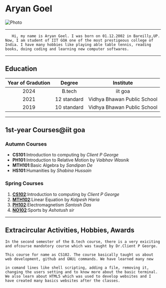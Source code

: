 # Aryan Goel
![Photo](/Users/aryangoel/Desktop/GitHub/Photo.jpg )
***
       Hi, my name is Aryan Goel. I was born on 01.12.2002 in Bareilly,UP. Now, I am student of IIT GOA one of the most prestigeous college of India. I have many hobbies like playing able table tennis, reading books, doing coding and learning new computer softwares.
***
## Education
|Year of Gradution|Degree|Institute|
|:----:|:----:|:---:|
|2024|B.tech|iit goa|
|2021|12 standard|Vidhya Bhawan Public School|
|2019|10 standard|Vidhya Bhawan Public School|

***
## 1st-year Courses@iit goa
### Autumn Courses
* **CS101**:Introduction to computing by *Client P George*
* **PH101**:Introduction to Relative Motion by *Vaibhav Wasnik*
* **MTH101**:Basic Algebra by *Sandipan De* 
* **HS101**:Humanities by *Shabina Hussain*
### Spring Courses
1. [**CS102**](https://clintpgeorge.github.io/cs-101/autumn-2021/):Introduction to computing by *Client P George*
2. [**MTH102**]():Linear Equation by *Kalpesh Haria*
3. [**PH102**]():Electromagnetism *Santosh Das*
4. [**NO102**]():Sports by *Ashotush sir*
   
***
## Extracircular Activities, Hobbies, Awards

    In the second semester of the B.tech course, there is a very exiciting and ofcourse mandotory course which was taught by Dr.Client P George.

    This course for name as CS102. The course basically taught us about web development, github and GNUi commands. We have learned many new 

    in comand lines like shell scripting, adding a file, removing it, changing the users setting and to know more about the basic terminal.
    We also learn about HTML5 which was used to develop websites and I have created many basics websites after the classes.









